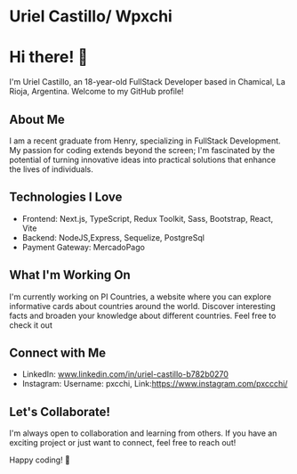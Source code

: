 # Uriel Castillo/ Wpxchi

# Hi there! 👋

I'm Uriel Castillo, an 18-year-old FullStack Developer based in Chamical, La Rioja, Argentina. Welcome to my GitHub profile!

## About Me

I am a recent graduate from Henry, specializing in FullStack Development. My passion for coding extends beyond the screen; I'm fascinated by the potential of turning innovative ideas into practical solutions that enhance the lives of individuals.

## Technologies I Love

- Frontend: Next.js, TypeScript, Redux Toolkit, Sass, Bootstrap, React, Vite
- Backend: NodeJS,Express, Sequelize, PostgreSql
- Payment Gateway: MercadoPago

## What I'm Working On

I'm currently working on PI Countries, a website where you can explore informative cards about countries around the world. Discover interesting facts and broaden your knowledge about different countries. Feel free to check it out

## Connect with Me

- LinkedIn: www.linkedin.com/in/uriel-castillo-b782b0270
- Instagram:  Username: pxcchi,   Link:https://www.instagram.com/pxccchi/

## Let's Collaborate!

I'm always open to collaboration and learning from others. If you have an exciting project or just want to connect, feel free to reach out!

Happy coding! 🚀
